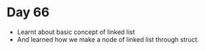 # Day 66

- Learnt about basic concept of linked list
- And learned how we make a node of linked list through struct.